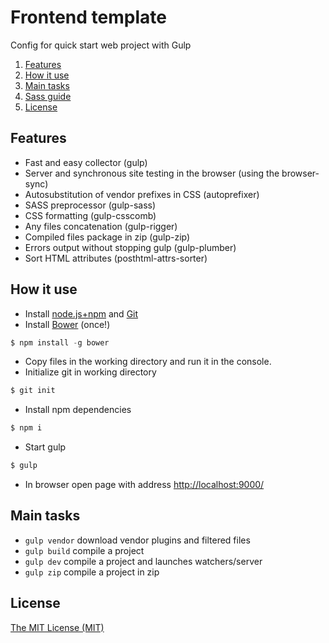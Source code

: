 # Frontend template
Config for quick start web project with Gulp

1. [Features](#features)
2. [How it use](#howto)
3. [Main tasks](#maintasks)
4. [Sass guide](https://github.com/egorkir/sass-guide)
5. [License](#license)

## <a name="features"></a> Features
+ Fast and easy collector (gulp)
+ Server and synchronous site testing in the browser (using the browser-sync)
+ Autosubstitution of vendor prefixes in CSS (autoprefixer)
+ SASS preprocessor (gulp-sass)
+ CSS formatting (gulp-csscomb)
+ Any files concatenation (gulp-rigger)
+ Compiled files package in zip (gulp-zip)
+ Errors output without stopping gulp (gulp-plumber)
+ Sort HTML attributes (posthtml-attrs-sorter)

## <a name="howto"></a> How it use
- Install <a href="https://nodejs.org">node.js+npm</a> and <a href="https://git-scm.com/downloads">Git</a>
- Install <a href="http://bower.io/">Bower</a> (once!)

```js
$ npm install -g bower
```
- Copy files in the working directory and run it in the console.<br>
- Initialize git in working directory

```js
$ git init
```
- Install npm dependencies

```js
$ npm i
```
- Start gulp

```js
$ gulp
```

- In browser open page with address <a href="http://localhost:9000/">http://localhost:9000/</a>

## <a name="maintasks"></a> Main tasks
+ `gulp vendor` download vendor plugins and filtered files
+ `gulp build` compile a project
+ `gulp dev` compile a project and launches watchers/server
+ `gulp zip` compile a project in zip

## <a name="license"></a> License
[The MIT License (MIT)](https://github.com/egorkir/frontend-template/blob/master/LICENSE)
